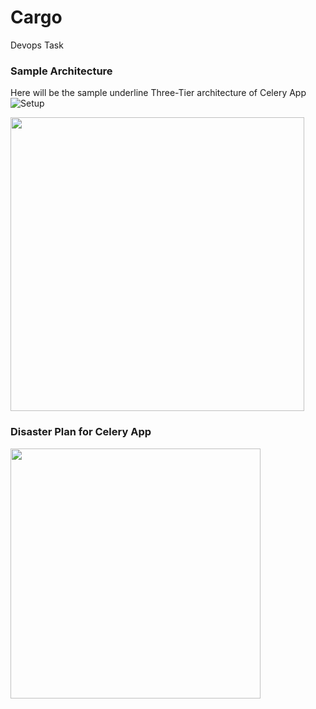 # Cargo
Devops Task
### Sample Architecture

Here will be the sample underline Three-Tier architecture of Celery App
![Setup](https://user-images.githubusercontent.com/78690371/140008582-4a4bb976-fff1-47c7-974d-563b5e58c3d3.png)

<img src="https://github.com/demo-syte/Cargo/assets/78690371/19130e1f-c24e-4aa5-ac8d-5a5cfdf0e5dd" width="470"/>

### Disaster Plan for Celery App
<img src="https://github.com/demo-syte/Cargo/assets/78690371/61a6da10-35d3-42bd-941e-7a5a5eed9b06" width="400"/>
